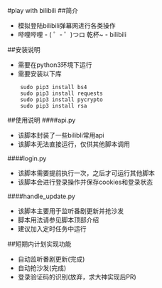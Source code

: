 #play with bilibili
##简介
* 模拟登陆bilibili弹幕网进行各类操作
* 哔哩哔哩 - ( ゜- ゜)つロ 乾杯~ - bilibili

##安装说明
* 需要在python3环境下运行
* 需要安装以下库
```shell
  	sudo pip3 install bs4
  	sudo pip3 install requests
  	sudo pip3 install pycrypto
  	sudo pip3 install rsa
```
##使用说明
####api.py
* 该脚本封装了一些bilibli常用api
* 该脚本无法直接运行，仅供其他脚本调用

####login.py
* 该脚本需要提前执行一次，之后才可运行其他脚本
* 该脚本会进行登录操作并保存cookies和登录状态

####handle_update.py
* 该脚本主要用于监听番剧更新并抢沙发
* 脚本用法请参见脚本顶部介绍
* 建议加入定时任务中运行

##短期内计划实现功能
* 自动监听番剧更新(完成)
* 自动抢沙发(完成)
* 登录验证码的识别(放弃，求大神实现后PR)